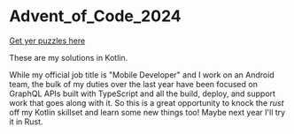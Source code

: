 # Advent_of_Code_2024

[Get yer puzzles here](https://adventofcode.com/)

These are my solutions in Kotlin. 

While my official job title is "Mobile Developer" and I work on an Android team, the bulk of my duties over the last year have been focused on GraphQL APIs built with TypeScript and all the build, deploy, and support work that goes along with it. So this is a great opportunity to knock the *rust* off my Kotlin skillset and learn some new things too! Maybe next year I'll try it in Rust. 
